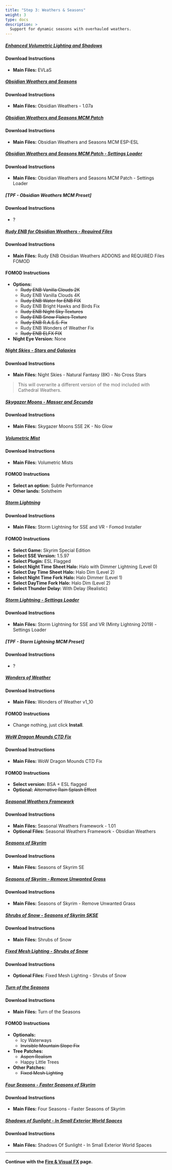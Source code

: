 ```yaml
---
title: "Step 3: Weathers & Seasons"
weight: 3
type: docs
description: >
  Support for dynamic seasons with overhauled weathers.
---
```


##### [Enhanced Volumetric Lighting and Shadows](https://www.nexusmods.com/skyrimspecialedition/mods/63725?tab=files)

#### Download Instructions

- **Main Files:** EVLaS

##### [Obsidian Weathers and Seasons](https://www.nexusmods.com/skyrimspecialedition/mods/12125?tab=files)

#### Download Instructions

- **Main Files:** Obsidian Weathers - 1.07a

##### [Obsidian Weathers and Seasons MCM Patch](https://www.nexusmods.com/skyrimspecialedition/mods/20209?tab=files)

#### Download Instructions

- **Main Files:** Obsidian Weathers and Seasons MCM ESP-ESL

##### [Obsidian Weathers and Seasons MCM Patch - Settings Loader](https://www.nexusmods.com/skyrimspecialedition/mods/59655?tab=files)

#### Download Instructions

- **Main Files:** Obsidian Weathers and Seasons MCM Patch - Settings Loader

##### [TPF - Obsidian Weathers MCM Preset]

#### Download Instructions

- ?

##### [Rudy ENB for Obsidian Weathers - Required Files](https://www.nexusmods.com/skyrimspecialedition/mods/4796?tab=files)

#### Download Instructions

- **Main Files:** Rudy ENB Obsidian Weathers ADDONS and REQUiRED Files FOMOD

#### FOMOD Instructions

- **Options:**
  - ~~Rudy ENB Vanilla Clouds 2K~~
  - Rudy ENB Vanilla Clouds 4K
  - ~~Rudy ENB Water for ENB FIX~~
  - Rudy ENB Bright Hawks and Birds Fix
  - ~~Rudy ENB Night Sky Textures~~
  - ~~Rudy ENB Snow Flakes Texture~~
  - ~~Rudy ENB R.A.S.S. Fix~~
  - Rudy ENB Wonders of Weather Fix
  - ~~Rudy ENB ELFX FIX~~
- **Night Eye Version:** None

##### [Night Skies - Stars and Galaxies](https://www.nexusmods.com/skyrimspecialedition/mods/20301?tab=files)

#### Download Instructions

- **Main Files:** Night Skies - Natural Fantasy (8K) - No Cross Stars

> This will overwrite a different version of the mod included with Cathedral Weathers.

##### [Skygazer Moons - Masser and Secunda](https://www.nexusmods.com/skyrimspecialedition/mods/32057?tab=files)

#### Download Instructions

- **Main Files:** Skygazer Moons SSE 2K - No Glow

##### [Volumetric Mist](https://www.nexusmods.com/skyrimspecialedition/mods/29273?tab=files)

#### Download Instructions

- **Main Files:** Volumetric Mists

#### FOMOD Instructions

- **Select an option:** Subtle Performance
- **Other lands:** Solstheim

##### [Storm Lightning](https://www.nexusmods.com/skyrimspecialedition/mods/29243?tab=files)

#### Download Instructions

- **Main Files:** Storm Lightning for SSE and VR - Fomod Installer

#### FOMOD Instructions

- **Select Game:** Skyrim Special Edition
- **Select SSE Version:** 1.5.97
- **Select Plugin:** ESL Flagged
- **Select Night Time Sheet Halo:** Halo with Dimmer Lightning (Level 0)
- **Select Day Time Sheet Halo:** Halo Dim (Level 2)
- **Select Night Time Fork Halo:** Halo Dimmer (Level 1)
- **Select DayTime Fork Halo:** Halo Dim (Level 2)
- **Select Thunder Delay:** With Delay (Realistic)

##### [Storm Lightning - Settings Loader](https://www.nexusmods.com/skyrimspecialedition/mods/57477?tab=files)

#### Download Instructions

- **Main Files:** Storm Lightning for SSE and VR (Minty Lightning 2019) - Settings Loader

##### [TPF - Storm Lightning MCM Preset]

#### Download Instructions

- ?

##### [Wonders of Weather](https://www.nexusmods.com/skyrimspecialedition/mods/13044?tab=files)

#### Download Instructions

- **Main Files:** Wonders of Weather v1_10

#### FOMOD Instructions

- Change nothing, just click **Install**.

##### [WoW Dragon Mounds CTD Fix](https://www.nexusmods.com/skyrimspecialedition/mods/43188/?tab=files)

#### Download Instructions

- **Main Files:** WoW Dragon Mounds CTD Fix

#### FOMOD Instructions

- **Select version:** BSA + ESL flagged
- **Optional:** ~~Alternative Rain Splash Effect~~

##### [Seasonal Weathers Framework](https://www.nexusmods.com/skyrimspecialedition/mods/63562?tab=files)

#### Download Instructions

- **Main Files:** Seasonal Weathers Framework - 1.01
- **Optional Files:** Seasonal Weathers Framework - Obsidian Weathers

##### [Seasons of Skyrim](https://www.nexusmods.com/skyrimspecialedition/mods/62861?tab=files)

#### Download Instructions

- **Main Files:** Seasons of Skyrim SE

##### [Seasons of Skyrim - Remove Unwanted Grass](https://www.nexusmods.com/skyrimspecialedition/mods/63476?tab=files)

#### Download Instructions

- **Main Files:** Seasons of Skyrim - Remove Unwanted Grass

##### [Shrubs of Snow - Seasons of Skyrim SKSE](https://www.nexusmods.com/skyrimspecialedition/mods/63463?tab=files)

#### Download Instructions

- **Main Files:** Shrubs of Snow

##### [Fixed Mesh Lighting - Shrubs of Snow](https://www.nexusmods.com/skyrimspecialedition/mods/53653?tab=files)

#### Download Instructions

- **Optional Files:** Fixed Mesh Lighting - Shrubs of Snow

##### [Turn of the Seasons](https://www.nexusmods.com/skyrimspecialedition/mods/63623?tab=files)

#### Download Instructions

- **Main Files:** Turn of the Seasons

#### FOMOD Instructions

- **Optionals:**
  - Icy Waterways
  - ~~Invisible Mountain Slope Fix~~
- **Tree Patches:**
  - ~~Aspen Realism~~
  - Happy Little Trees
- **Other Patches:**
  - ~~Fixed Mesh Lighting~~

##### [Four Seasons - Faster Seasons of Skyrim](https://www.nexusmods.com/skyrimspecialedition/mods/64286/?tab=files)

#### Download Instructions

- **Main Files:** Four Seasons - Faster Seasons of Skyrim

##### [Shadows of Sunlight - In Small Exterior World Spaces](https://www.nexusmods.com/skyrimspecialedition/mods/41368?tab=files)

#### Download Instructions

- **Main Files:** Shadows Of Sunlight - In Small Exterior World Spaces

---

#### Continue with the [Fire & Visual FX](/tpf/mod-installation-2/step-4/) page.